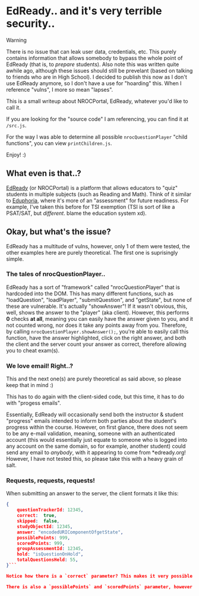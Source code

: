 # EdReady.. and it's very terrible security..

> [!WARNING]
> There is no issue that can leak user data, credentials, etc. This purely contains information that allows somebody to bypass the whole point of EdReady (that is, to *prepare* students). Also note this was written quite awhile ago, although these issues should still be prevelant (based on talking to friends who are in High School). I decided to publish this now as I don't use EdReady anymore, so I don't have a use for "hoarding" this.
> When I reference "vulns", I more so mean "lapses".

This is a small writeup about NROCPortal, EdReady, whatever you'd like to call it.

If you are looking for the "source code" I am referencing, you can find it at `/src.js`.

For the way I was able to determine all possible `nrocQuestionPlayer` "child functions", you can view `printChildren.js`.

Enjoy! :)


## What even is that..?
[EdReady](https://get.edready.org) (or NROCPortal) is a platform that allows educators to "quiz" students in multiple subjects (such as Reading and Math). Think of it similar to [Eduphoria](https://eduphoria.net), where it's more of an "assessment" for future readiness. For example, I've taken this before for TSI exemption (TSI is sort of like a PSAT/SAT, but *different*. blame the education system xd).

## Okay, but what's the issue?

EdReady has a multitude of vulns, however, only 1 of them were tested, the other examples here are purely theoretical. The first one is suprisingly simple.

### The tales of nrocQuestionPlayer..
EdReady has a sort of "framework" called "nrocQuestionPlayer" that is hardcoded into the DOM. This has many different functions, such as "loadQuestion", "loadPlayer", "submitQuestion", and "getState", but none of these are vulnerable. It's actually "showAnswer"! If it wasn't obvious, this, well, shows the answer to the "player" (aka client). However, this performs **0** checks **at all**, meaning you can easily have the answer given to you, and it not counted wrong, nor does it take any points away from you. Therefore, by calling `nrocQuestionPlayer.showAnswer();`, you're able to easily call this function, have the answer highlighted, click on the right answer, and both the client and the server count your answer as correct, therefore allowing you to cheat exam(s).

### We love email! Right..?
This and the next one(s) are purely theoretical as said above, so please keep that in mind :)

This has to do again with the client-sided code, but this time, it has to do with "progess emails". 

Essentially, EdReady will occasionally send both the instructor & student "progress" emails intended to inform both parties about the student's progress within the course. However, on first glance, there does not seem to be any e-mail validation, meaning, someone with an authenticated account (this would essentially just equate to someone who is logged into any account on the same domain, so for example, another student) could send any email to *anybody*, with it appearing to come from *edready.org! However, I have not tested this, so please take this with a heavy grain of salt.

### Requests, requests, requests!
When submitting an answer to the server, the client formats it like this:
```json
{
    questionTrackerId: 12345,
    correct:  true,
    skipped:  false,
    studyObjectId: 12345,
    answer: "encodedURIComponentOfgetState",
    possiblePoints: 999,
    scoredPoints: 999,
    groupAssessmentId: 12345,
    hold: "isQuestionOnHold",
    totalQuestionsHeld: 55,
}```

Notice how there is a `correct` parameter? This makes it very possible for someone to forge a request, claim the answer is correct, and it'll be marked down as correct. This one is a little less theoretical, as testing this seems to prove my theory is correct, but it most likely depends (e.g if the answer you chose was *actually* correct or not).

There is also a `possiblePoints` and `scoredPoints` parameter, however I am personally not sure what they do, so they most likely are "useless" in nature.